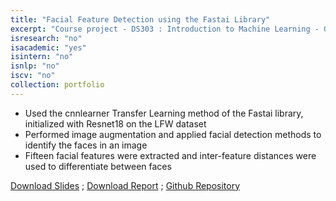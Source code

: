 ```yaml
---
title: "Facial Feature Detection using the Fastai Library"
excerpt: "Course project - DS303 : Introduction to Machine Learning - Guide : Prof. Biplab Banerjee"
isresearch: "no"
isacademic: "yes"
isintern: "no"
isnlp: "no"
iscv: "no"
collection: portfolio
---
```


* Used the cnnlearner Transfer Learning method of the Fastai library, initialized with Resnet18 on the LFW dataset
* Performed image augmentation and applied facial detection methods to identify the faces in an image
* Fifteen facial features were extracted and inter-feature distances were used to differentiate between faces


[Download Slides](http://amparulekar.github.io/files/DS303pres.pdf) ; [Download Report](http://amparulekar.github.io/files/DS303rep.pdf) ; [Github Repository](https://github.com/Amparulekar/Facial-Feature-Detection-using-the-Fastai-Library)
